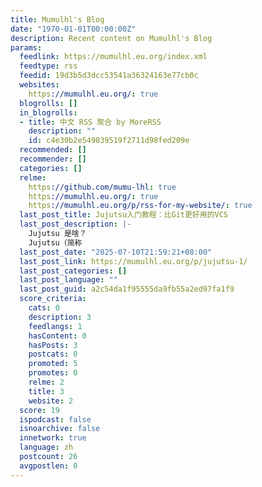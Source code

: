 ```yaml
---
title: Mumulhl's Blog
date: "1970-01-01T00:00:00Z"
description: Recent content on Mumulhl's Blog
params:
  feedlink: https://mumulhl.eu.org/index.xml
  feedtype: rss
  feedid: 19d3b5d3dcc53541a36324163e77cb0c
  websites:
    https://mumulhl.eu.org/: true
  blogrolls: []
  in_blogrolls:
  - title: 中文 RSS 聚合 by MoreRSS
    description: ""
    id: c4e30b2e549839519f2711d98fed209e
  recommended: []
  recommender: []
  categories: []
  relme:
    https://github.com/mumu-lhl: true
    https://mumulhl.eu.org/: true
    https://mumulhl.eu.org/p/rss-for-my-website/: true
  last_post_title: Jujutsu入门教程：比Git更好用的VCS
  last_post_description: |-
    Jujutsu 是啥？
    Jujutsu（简称
  last_post_date: "2025-07-10T21:59:21+08:00"
  last_post_link: https://mumulhl.eu.org/p/jujutsu-1/
  last_post_categories: []
  last_post_language: ""
  last_post_guid: a2c54da1f95555da9fb55a2ed97fa1f9
  score_criteria:
    cats: 0
    description: 3
    feedlangs: 1
    hasContent: 0
    hasPosts: 3
    postcats: 0
    promoted: 5
    promotes: 0
    relme: 2
    title: 3
    website: 2
  score: 19
  ispodcast: false
  isnoarchive: false
  innetwork: true
  language: zh
  postcount: 26
  avgpostlen: 0
---
```

